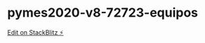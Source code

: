 # pymes2020-v8-72723-equipos

[Edit on StackBlitz ⚡️](https://stackblitz.com/edit/pymes2020-v8-72723-equipos)